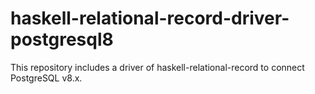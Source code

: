 haskell-relational-record-driver-postgresql8
===============================================

This repository includes a driver of haskell-relational-record to connect PostgreSQL v8.x.
